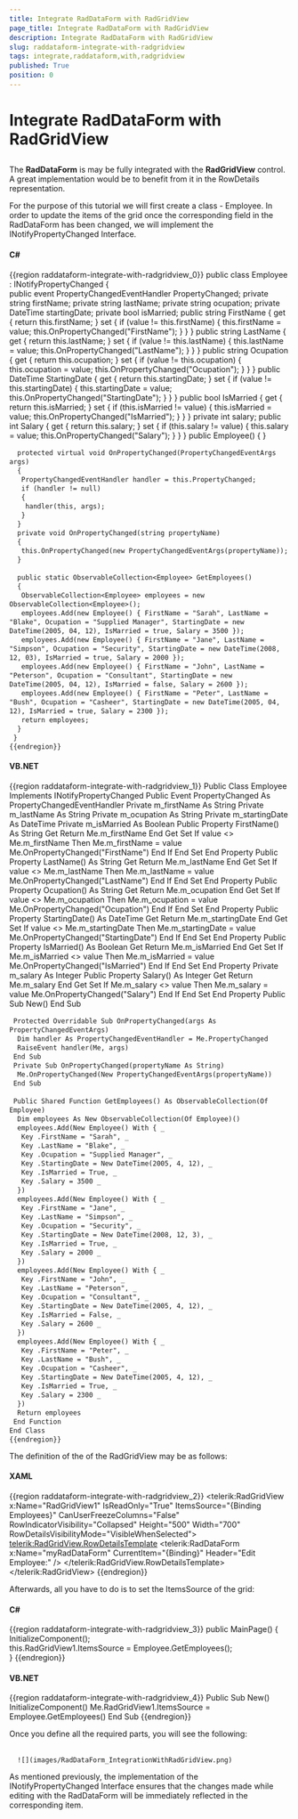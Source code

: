 ```yaml
---
title: Integrate RadDataForm with RadGridView
page_title: Integrate RadDataForm with RadGridView
description: Integrate RadDataForm with RadGridView
slug: raddataform-integrate-with-radgridview
tags: integrate,raddataform,with,radgridview
published: True
position: 0
---
```


# Integrate RadDataForm with RadGridView



## 

The __RadDataForm__ is may be fully integrated with the __RadGridView__ control. A great implementation would be to benefit from it in the RowDetails representation. 

For the purpose of this tutorial we will first create a class - Employee. In order to update the items of the grid once the corresponding field in the RadDataForm has been changed, we will implement the INotifyPropertyChanged Interface.

#### __C#__

{{region raddataform-integrate-with-radgridview_0}}
	public class Employee : INotifyPropertyChanged
	 {  
	  public event PropertyChangedEventHandler PropertyChanged;
	  private string firstName;
	  private string lastName;
	  private string ocupation;
	  private DateTime startingDate;
	  private bool isMarried;
	  public string FirstName
	  {
	   get { return this.firstName; }
	   set
	   {
	    if (value != this.firstName)
	    {
	     this.firstName = value;
	     this.OnPropertyChanged("FirstName");
	    }
	   }
	  }
	  public string LastName
	  {
	   get { return this.lastName; }
	   set
	   {
	    if (value != this.lastName)
	    {
	     this.lastName = value;
	     this.OnPropertyChanged("LastName");
	    }
	   }
	  }
	  public string Ocupation
	  {
	   get { return this.ocupation; }
	   set
	   {
	    if (value != this.ocupation)
	    {
	     this.ocupation = value;
	     this.OnPropertyChanged("Ocupation");
	    }
	   }
	  }
	  public DateTime StartingDate
	  {
	   get { return this.startingDate; }
	   set
	   {
	    if (value != this.startingDate)
	    {
	     this.startingDate = value;
	     this.OnPropertyChanged("StartingDate");
	    }
	   }
	  }
	  public bool IsMarried
	  {
	   get
	   {
	    return this.isMarried;
	   }
	   set
	   {
	    if (this.isMarried != value)
	    {
	     this.isMarried = value;
	     this.OnPropertyChanged("IsMarried");
	    }
	   }
	  }
	  private int salary;
	  public int Salary
	  {
	   get
	   {
	    return this.salary;
	   }
	   set
	   {
	    if (this.salary != value)
	    {
	     this.salary = value;
	     this.OnPropertyChanged("Salary");
	    }
	   }
	  }
	  public Employee()
	  { }
	
	  protected virtual void OnPropertyChanged(PropertyChangedEventArgs args)
	  {
	   PropertyChangedEventHandler handler = this.PropertyChanged;
	   if (handler != null)
	   {
	    handler(this, args);
	   }
	  }
	  private void OnPropertyChanged(string propertyName)
	  {
	   this.OnPropertyChanged(new PropertyChangedEventArgs(propertyName));
	  }
	
	  public static ObservableCollection<Employee> GetEmployees()
	  {
	   ObservableCollection<Employee> employees = new ObservableCollection<Employee>();
	   employees.Add(new Employee() { FirstName = "Sarah", LastName = "Blake", Ocupation = "Supplied Manager", StartingDate = new DateTime(2005, 04, 12), IsMarried = true, Salary = 3500 });
	   employees.Add(new Employee() { FirstName = "Jane", LastName = "Simpson", Ocupation = "Security", StartingDate = new DateTime(2008, 12, 03), IsMarried = true, Salary = 2000 });
	   employees.Add(new Employee() { FirstName = "John", LastName = "Peterson", Ocupation = "Consultant", StartingDate = new DateTime(2005, 04, 12), IsMarried = false, Salary = 2600 });
	   employees.Add(new Employee() { FirstName = "Peter", LastName = "Bush", Ocupation = "Casheer", StartingDate = new DateTime(2005, 04, 12), IsMarried = true, Salary = 2300 });
	   return employees;
	  }
	 }
	{{endregion}}



#### __VB.NET__

{{region raddataform-integrate-with-radgridview_1}}
	Public Class Employee
	 Implements INotifyPropertyChanged
	 Public Event PropertyChanged As PropertyChangedEventHandler
	 Private m_firstName As String
	 Private m_lastName As String
	 Private m_ocupation As String
	 Private m_startingDate As DateTime
	 Private m_isMarried As Boolean
	 Public Property FirstName() As String
	  Get
	   Return Me.m_firstName
	  End Get
	  Set
	   If value <> Me.m_firstName Then
	    Me.m_firstName = value
	    Me.OnPropertyChanged("FirstName")
	   End If
	  End Set
	 End Property
	 Public Property LastName() As String
	  Get
	   Return Me.m_lastName
	  End Get
	  Set
	   If value <> Me.m_lastName Then
	    Me.m_lastName = value
	    Me.OnPropertyChanged("LastName")
	   End If
	  End Set
	 End Property
	 Public Property Ocupation() As String
	  Get
	   Return Me.m_ocupation
	  End Get
	  Set
	   If value <> Me.m_ocupation Then
	    Me.m_ocupation = value
	    Me.OnPropertyChanged("Ocupation")
	   End If
	  End Set
	 End Property
	 Public Property StartingDate() As DateTime
	  Get
	   Return Me.m_startingDate
	  End Get
	  Set
	   If value <> Me.m_startingDate Then
	    Me.m_startingDate = value
	    Me.OnPropertyChanged("StartingDate")
	   End If
	  End Set
	 End Property
	 Public Property IsMarried() As Boolean
	  Get
	   Return Me.m_isMarried
	  End Get
	  Set
	   If Me.m_isMarried <> value Then
	    Me.m_isMarried = value
	    Me.OnPropertyChanged("IsMarried")
	   End If
	  End Set
	 End Property
	 Private m_salary As Integer
	 Public Property Salary() As Integer
	  Get
	   Return Me.m_salary
	  End Get
	  Set
	   If Me.m_salary <> value Then
	    Me.m_salary = value
	    Me.OnPropertyChanged("Salary")
	   End If
	  End Set
	 End Property
	 Public Sub New()
	 End Sub
	
	 Protected Overridable Sub OnPropertyChanged(args As PropertyChangedEventArgs)
	  Dim handler As PropertyChangedEventHandler = Me.PropertyChanged
	  RaiseEvent handler(Me, args)
	 End Sub
	 Private Sub OnPropertyChanged(propertyName As String)
	  Me.OnPropertyChanged(New PropertyChangedEventArgs(propertyName))
	 End Sub
	
	 Public Shared Function GetEmployees() As ObservableCollection(Of Employee)
	  Dim employees As New ObservableCollection(Of Employee)()
	  employees.Add(New Employee() With { _
	   Key .FirstName = "Sarah", _
	   Key .LastName = "Blake", _
	   Key .Ocupation = "Supplied Manager", _
	   Key .StartingDate = New DateTime(2005, 4, 12), _
	   Key .IsMarried = True, _
	   Key .Salary = 3500 _
	  })
	  employees.Add(New Employee() With { _
	   Key .FirstName = "Jane", _
	   Key .LastName = "Simpson", _
	   Key .Ocupation = "Security", _
	   Key .StartingDate = New DateTime(2008, 12, 3), _
	   Key .IsMarried = True, _
	   Key .Salary = 2000 _
	  })
	  employees.Add(New Employee() With { _
	   Key .FirstName = "John", _
	   Key .LastName = "Peterson", _
	   Key .Ocupation = "Consultant", _
	   Key .StartingDate = New DateTime(2005, 4, 12), _
	   Key .IsMarried = False, _
	   Key .Salary = 2600 _
	  })
	  employees.Add(New Employee() With { _
	   Key .FirstName = "Peter", _
	   Key .LastName = "Bush", _
	   Key .Ocupation = "Casheer", _
	   Key .StartingDate = New DateTime(2005, 4, 12), _
	   Key .IsMarried = True, _
	   Key .Salary = 2300 _
	  })
	  Return employees
	 End Function
	End Class
	{{endregion}}



The definition of the of the RadGridView may be as follows:

#### __XAML__

{{region raddataform-integrate-with-radgridview_2}}
	<telerik:RadGridView x:Name="RadGridView1" IsReadOnly="True" ItemsSource="{Binding Employees}" 
	                             CanUserFreezeColumns="False" RowIndicatorVisibility="Collapsed" 
	                             Height="500"  Width="700"
	                             RowDetailsVisibilityMode="VisibleWhenSelected">
	 <telerik:RadGridView.RowDetailsTemplate>
	  <DataTemplate>
	   <telerik:RadDataForm x:Name="myRadDataForm" CurrentItem="{Binding}" Header="Edit Employee:" />
	  </DataTemplate>
	 </telerik:RadGridView.RowDetailsTemplate>
	</telerik:RadGridView>
	{{endregion}}



Afterwards, all you have to do is to set the ItemsSource of the grid:

#### __C#__

{{region raddataform-integrate-with-radgridview_3}}
	public MainPage()
	  {
	   InitializeComponent();   
	   this.RadGridView1.ItemsSource = Employee.GetEmployees();  
	  }
	{{endregion}}



#### __VB.NET__

{{region raddataform-integrate-with-radgridview_4}}
	Public Sub New()
	 InitializeComponent()
	 Me.RadGridView1.ItemsSource = Employee.GetEmployees()
	End Sub
	{{endregion}}



Once you define all the required parts, you will see the following:




         
      ![](images/RadDataForm_IntegrationWithRadGridView.png)

As mentioned previously, the implementation of the INotifyPropertyChanged Interface ensures that the changes made while editing with the RadDataForm will be immediately reflected in the corresponding item. 


